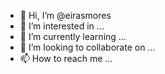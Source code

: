- 👋 Hi, I’m @eirasmores
- 👀 I’m interested in ...
- 🌱 I’m currently learning ...
- 💞️ I’m looking to collaborate on ...
- 📫 How to reach me ...

<!---
eirasmores/eirasmores is a ✨ special ✨ repository because its `README.md` (this file) appears on your GitHub profile.
You can click the Preview link to take a look at your changes.
--->
